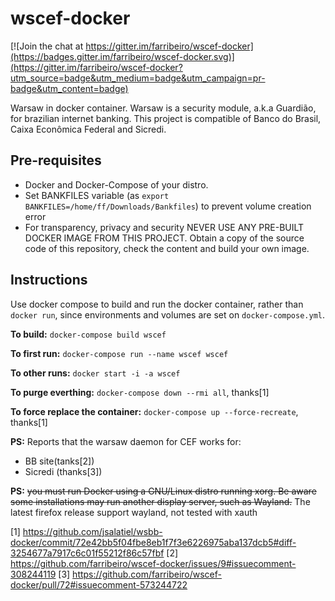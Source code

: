 # wscef-docker

[![Join the chat at https://gitter.im/farribeiro/wscef-docker](https://badges.gitter.im/farribeiro/wscef-docker.svg)](https://gitter.im/farribeiro/wscef-docker?utm_source=badge&utm_medium=badge&utm_campaign=pr-badge&utm_content=badge)

Warsaw in docker container. Warsaw is a security module, a.k.a Guardião, for brazilian internet banking. This project is compatible of Banco do Brasil, Caixa Econômica Federal and Sicredi.

## Pre-requisites

- Docker and Docker-Compose of your distro.
- Set BANKFILES variable (as `export BANKFILES=/home/ff/Downloads/Bankfiles`) to prevent volume creation error
- For transparency, privacy and security NEVER USE ANY PRE-BUILT DOCKER IMAGE FROM THIS PROJECT. Obtain a copy of the source code of this repository, check the content and build your own image.

## Instructions

Use docker compose to build and run the docker container, rather than `docker run`, since environments and volumes are set on `docker-compose.yml`.

**To build:** `docker-compose build wscef`

**To first run:** `docker-compose run --name wscef wscef`

**To other runs:** `docker start -i -a wscef`

**To purge everthing:** `docker-compose down --rmi all`, thanks[1]

**To force replace the container:** `docker-compose up --force-recreate`, thanks[1]

**PS:** Reports that the warsaw daemon for CEF works for:
- BB site(tanks[2])
- Sicredi (thanks[3])

**PS:** ~~you must run Docker using a GNU/Linux distro running xorg. Be aware some installations may run another display server, such as Wayland.~~
The latest firefox release support wayland, not tested with xauth

[1] https://github.com/jsalatiel/wsbb-docker/commit/72e42bb5f04fbe8eb1f7f3e6226975aba137dcb5#diff-3254677a7917c6c01f55212f86c57fbf
[2] https://github.com/farribeiro/wscef-docker/issues/9#issuecomment-308244119
[3] https://github.com/farribeiro/wscef-docker/pull/72#issuecomment-573244722
